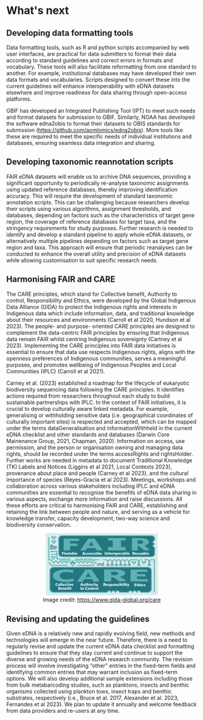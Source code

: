 # What's next

## Developing data formatting tools
Data formatting tools, such as R and python scripts accompanied by web user interfaces, are practical for data submitters to format their data according to standard guidelines and correct errors in formats and vocabulary. These tools will also facilitate reformatting from one standard to another. For example, institutional databases may have developed their own data formats and vocabularies. Scripts designed to convert these into the current guidelines will enhance interoperability with eDNA datasets elsewhere and improve readiness for data sharing through open-access platforms. 

GBIF has developed an Integrated Publishing Tool (IPT) to meet such needs and format datasets for submission to GBIF. Similarly, NOAA has developed the software edna2obis to format their datasets to OBIS standards for submission (https://github.com/aomlomics/edna2obis). More tools like these are required to meet the specific needs of individual institutions and databases, ensuring seamless data integration and sharing. 


## Developing taxonomic reannotation scripts
FAIR eDNA datasets will enable us to archive DNA sequences, providing a significant opportunity to periodically re-analyse taxonomic assignments using updated reference databases, thereby improving identification accuracy. This will require the development of standard taxonomic annotation scripts. This can be challenging because researchers develop their scripts using various algorithms, assignment thresholds, and databases, depending on factors such as the characteristics of target gene region, the coverage of reference databases for target taxa, and the stringency requirements for study purposes. Further research is needed to identify and develop a standard pipeline to apply whole eDNA datasets, or alternatively multiple pipelines depending on factors such as target gene region and taxa. This approach will ensure that periodic reanalyses can be conducted to enhance the overall utility and precision of eDNA datasets while allowing customisation to suit specific research needs. 


## Harmonising FAIR and CARE
The CARE principles, which stand for Collective benefit, Authority to control, Responsibility and Ethics, were developed by the Global Indigenous Data Alliance (GIDA) to protect the Indigenous rights and interests in Indigenous data which include information, data, and traditional knowledge about their resources and environments (Carroll et al 2020, Hundson et al 2023). The people- and purpose- oriented CARE principles are designed to complement the data-centric FAIR principles by ensuring that Indigenous data remain FAIR whilst centring Indigenous sovereignty (Cartney et al 2023). Implementing the CARE principles into FAIR data initiatives is essential to ensure that data use respects Indigenous rights, aligns with the openness preferences of Indigenous communities, serves a meaningful purposes, and promotes wellbeing of Indigenous Peoples and Local Communities (IPLC) (Carroll et al 2021). 

Carney et al. (2023) established a roadmap for the lifecycle of eukaryotic biodiversity sequencing data following the CARE principles. It identifies actions required from researchers throughout each study to build sustainable partnerships with IPLC. In the context of FAIR initiatives, it is crucial to develop culturally aware linked metadata. For example, generalising or withholding sensitive data (i.e. geographical coordinates of culturally important sites) is respected and accepted, which can be mapped under the terms dataGeneralisation and informationWithheld in the current eDNA checklist and other standards and databases (Darwin Core Mainenance Group, 2021, Chapman, 2020). Information on access, use permission, and the person or organisation owning and managing data rights, should be recorded under the terms accessRights and rightsHolder. Further works are needed in metadata to document Traditional Knowledge (TK) Labels and Notices (Liggins et al 2021, Local Contexts 2023), provenance about place and people (Carney et al 2023), and the cultural importance of species (Reyes-Gracia et al 2023). Meetings, workshops and collaboration across various stakeholders including IPLC and eDNA communities are essential to recognise the benefits of eDNA data sharing in various aspects, exchange more information and raise discussions. All these efforts are critical to harmonising FAIR and CARE, establishing and retaining the link between people and nature, and serving as a vehicle for knowledge transfer, capacity development, two-way science and biodiversity conservation. 

<div align="center">
<figure>
    <img src="/assets/images/be+fair+care.png" alt="Be FAIR and CARE" width="70%">
    <figcaption style="margin-top: 0em">Image credit: <a href="https://www.gida-global.org/care">https://www.gida-global.org/care</a></figcaption>
</figure>
</div>


## Revising and updating the guidelines
Given eDNA is a relatively new and rapidly evolving field, new methods and technologies will emerge in the near future. Therefore, there is a need to regularly revise and update the current eDNA data checklist and formatting guidelines to ensure that they stay current and continue to support the diverse and growing needs of the eDNA research community. The revision process will involve investigating “other” entries in the fixed-term fields and identifying common entries that may warrant inclusion as fixed-term options. We will also develop additional sample extensions including those from bulk metabarcoding studies, such as planktons, insects and benthic organisms collected using plankton tows, insect traps and benthic substrates, respectively (i.e., Bruce et al. 2017, Alexander et al. 2023, Fernandes et al 2023). We plan to update it annually and welcome feedback from data providers and re-users at any time. 

